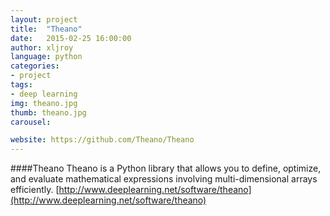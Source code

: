 ```yaml
---
layout: project
title:  "Theano"
date:   2015-02-25 16:00:00
author: xljroy
language: python
categories: 
- project
tags: 
- deep learning 
img: theano.jpg
thumb: theano.jpg
carousel:

website: https://github.com/Theano/Theano
---
```

####Theano
Theano is a Python library that allows you to define, optimize, and evaluate mathematical expressions involving multi-dimensional arrays efficiently. [http://www.deeplearning.net/software/theano](http://www.deeplearning.net/software/theano)

